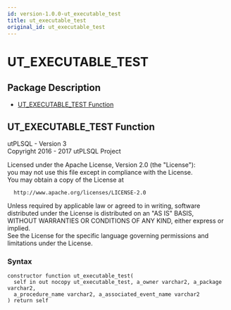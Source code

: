 ```yaml
---
id: version-1.0.0-ut_executable_test
title: ut_executable_test
original_id: ut_executable_test
---
```


# UT_EXECUTABLE_TEST

## Package Description






- [UT_EXECUTABLE_TEST Function](#ut_executable_test)












 
## UT_EXECUTABLE_TEST Function<a name="ut_executable_test"></a>


<p>
<p>utPLSQL - Version 3<br />  Copyright 2016 - 2017 utPLSQL Project</p><p>  Licensed under the Apache License, Version 2.0 (the &quot;License&quot;):<br />  you may not use this file except in compliance with the License.<br />  You may obtain a copy of the License at</p><pre><code>  http://www.apache.org/licenses/LICENSE-2.0</code></pre><p>  Unless required by applicable law or agreed to in writing, software<br />  distributed under the License is distributed on an &quot;AS IS&quot; BASIS,<br />  WITHOUT WARRANTIES OR CONDITIONS OF ANY KIND, either express or implied.<br />  See the License for the specific language governing permissions and<br />  limitations under the License.</p>
</p>

### Syntax
```plsql
constructor function ut_executable_test(
  self in out nocopy ut_executable_test, a_owner varchar2, a_package varchar2,
  a_procedure_name varchar2, a_associated_event_name varchar2
) return self
```

 





 
